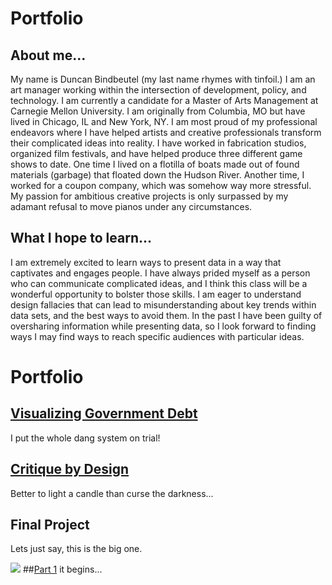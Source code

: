 # **Portfolio**


## About me...

My name is Duncan Bindbeutel (my last name rhymes with tinfoil.) I am an art manager working within the intersection of development, policy, and technology. I am currently a candidate for a Master of Arts Management at Carnegie Mellon University. I am originally from Columbia, MO but have lived in Chicago, IL and New York, NY. I am most proud of my professional endeavors where I have helped artists and creative professionals transform their complicated ideas into reality. I have worked in fabrication studios, organized film festivals, and have helped produce three different game shows to date. One time I lived on a flotilla of boats made out of found materials (garbage) that floated down the Hudson River. Another time, I worked for a coupon company, which was somehow way more stressful. My passion for ambitious creative projects is only surpassed by my adamant refusal to move pianos under any circumstances.

## What I hope to learn...

I am extremely excited to learn ways to present data in a way that captivates and engages people. I have always prided myself as a person who can communicate complicated ideas, and I think this class will be a wonderful opportunity to bolster those skills. I am eager to understand design fallacies that can lead to misunderstanding about key trends within data sets, and the best ways to avoid them. In the past I have been guilty of oversharing information while presenting data, so I look forward to finding ways I may find ways to reach specific audiences with particular ideas.


# Portfolio

## [Visualizing Government Debt](https://duncbind.github.io/portfolio/dataviz2)
I put the whole dang system on trial!

## [Critique by Design](https://duncbind.github.io/portfolio/critique.html)
Better to light a candle than curse the darkness...

## Final Project
Lets just say, this is the big one.
 

   
![](https://raw.githubusercontent.com/duncbind/portfolio/21693411f99e44b016ae29a5065fffb627114314/crete%20gif%202.gif)
##[Part 1]() it begins...
